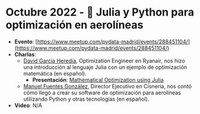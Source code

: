 # Octubre 2022 - 🛫 Julia y Python para optimización en aerolíneas

- **Evento**: [https://www.meetup.com/pydata-madrid/events/288451104/](https://www.meetup.com/pydata-madrid/events/288451104/)
- **Charlas**:
  - [David García Heredia](https://www.linkedin.com/in/david-garc%C3%ADa-heredia-3150b7205/), Optimization Engineer en Ryanair, nos hizo una introducción al lenguaje Julia con un ejemplo de optimización matemática (en español).
    - **Presentación**: [Mathematical Optimization using Julia](https://github.com/DavidGarHeredia/PyData2022Talk)
  - [Manuel Fuentes González](https://www.linkedin.com/in/manuel-fuentes-gonzalez/), Director Ejecutivo en Cisneria, nos contó cómo llegó a crear su software de optimización para aerolíneas utilizando Python y otras tecnologías (en español). 
- **Vídeo**: N/A

